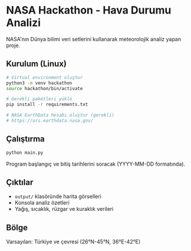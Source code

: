 # NASA Hackathon - Hava Durumu Analizi

NASA'nın Dünya bilimi veri setlerini kullanarak meteorolojik analiz yapan proje.

## Kurulum (Linux)

```bash
# Virtual environment oluştur
python3 -m venv hackathon
source hackathon/bin/activate

# Gerekli paketleri yükle
pip install -r requirements.txt

# NASA EarthData hesabı oluştur (gerekli)
# https://urs.earthdata.nasa.gov/
```

## Çalıştırma

```bash
python main.py
```

Program başlangıç ve bitiş tarihlerini soracak (YYYY-MM-DD formatında).

## Çıktılar

- `output/` klasöründe harita görselleri
- Konsola analiz özetleri
- Yağış, sıcaklık, rüzgar ve kuraklık verileri

## Bölge

Varsayılan: Türkiye ve çevresi (26°N-45°N, 36°E-42°E)
